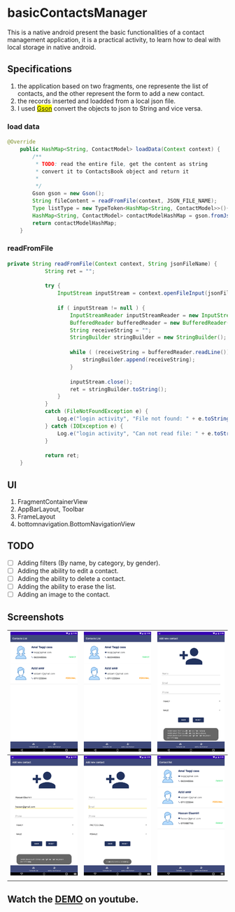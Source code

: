 # basicContactsManager

This is a native android present the basic functionalities of a contact management application, it is a practical activity, to learn how to
deal with local storage in native android.

## Specifications

1. the application based on two fragments, one represente the list of contacts, and the other represent the form to add a new contact.
2. the records inserted and loadded from a local json file.
3. I used <mark>[Gson](https://github.com/google/gson)</mark> convert the objects to json to String and vice versa.

### load data

```java DataGatewayImp.java
@Override
    public HashMap<String, ContactModel> loadData(Context context) {
        /**
         * TODO: read the entire file, get the content as string
         * convert it to ContactsBook object and return it
         *
         */
        Gson gson = new Gson();
        String fileContent = readFromFile(context, JSON_FILE_NAME);
        Type listType = new TypeToken<HashMap<String, ContactModel>>(){}.getType();
        HashMap<String, ContactModel> contactModelHashMap = gson.fromJson(fileContent, listType);
        return contactModelHashMap;
    }

```

### readFromFile

```java DataGatewayImp.java
private String readFromFile(Context context, String jsonFileName) {
            String ret = "";

            try {
                InputStream inputStream = context.openFileInput(jsonFileName);

                if ( inputStream != null ) {
                    InputStreamReader inputStreamReader = new InputStreamReader(inputStream);
                    BufferedReader bufferedReader = new BufferedReader(inputStreamReader);
                    String receiveString = "";
                    StringBuilder stringBuilder = new StringBuilder();

                    while ( (receiveString = bufferedReader.readLine()) != null ) {
                        stringBuilder.append(receiveString);
                    }

                    inputStream.close();
                    ret = stringBuilder.toString();
                }
            }
            catch (FileNotFoundException e) {
                Log.e("login activity", "File not found: " + e.toString());
            } catch (IOException e) {
                Log.e("login activity", "Can not read file: " + e.toString());
            }

            return ret;
    }
```

## UI

1. FragmentContainerView
2. AppBarLayout, Toolbar
3. FrameLayout
4. bottomnavigation.BottomNavigationView

## TODO

- [ ] Adding filters (By name, by category, by gender).
- [ ] Adding the ability to edit a contact.
- [ ] Adding the ability to delete a contact.
- [ ] Adding the ability to erase the list.
- [ ] Adding an image to the contact.

## Screenshots

| <img src="/screenshots/contacts_list.png" width="200px" height="auto">    | <img src="/screenshots/contacts_list.png" width="200px" height="auto">     | <img src="/screenshots/validation.png" width="200px" height="auto">    |
| ------------------------------------------------------------------------- | -------------------------------------------------------------------------- | ---------------------------------------------------------------------- |
| <img src="/screenshots/validation_phone.png" width="200px" height="auto"> | <img src="/screenshots/contact_added_msg.png" width="200px" height="auto"> | <img src="/screenshots/contact_added.png" width="200px" height="auto"> |
|                                                                           |                                                                            |                                                                        |

## Watch the [DEMO](https://www.youtube.com/watch?v=fyiWv8DaG_o) on youtube.
